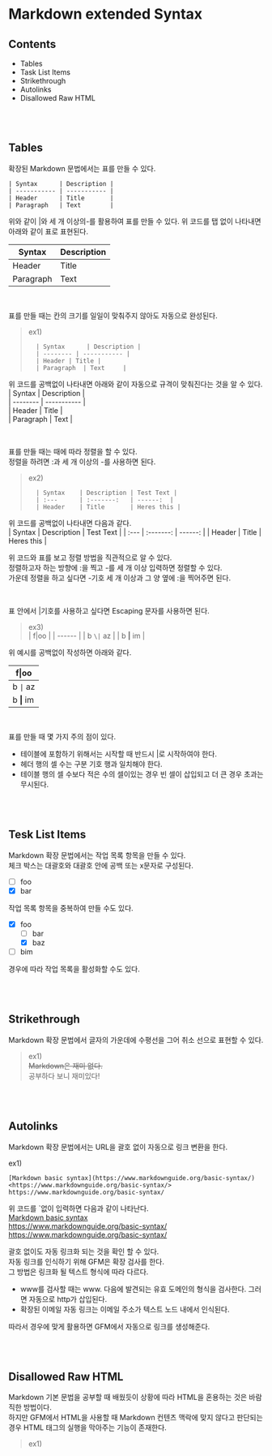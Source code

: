 # Markdown extended Syntax

## Contents
* Tables
* Task List Items
* Strikethrough
* Autolinks
* Disallowed Raw HTML  

<br><br>
## Tables
확장된 Markdown 문법에서는 표를 만들 수 있다.

    | Syntax      | Description |
    | ----------- | ----------- |
    | Header      | Title       |
    | Paragraph   | Text        |
위와 같이 |와 세 개 이상의-를 활용하여 표를 만들 수 있다. 위 코드를 탭 없이 나타내면 아래와 같이 표로 표현된다.  

| Syntax      | Description |
| ----------- | ----------- |
| Header      | Title       |
| Paragraph   | Text        |  

<br>

표를 만들 때는 칸의 크기를 일일이 맞춰주지 않아도 자동으로 완성된다.
> ex1)  
> 
>       | Syntax      | Description |
>       | -------- | ----------- |
>       | Header | Title |
>       | Paragraph  | Text     |

위 코드를 공백없이 나타내면 아래와 같이 자동으로 규격이 맞춰진다는 것을 알 수 있다.  
 | Syntax      | Description |  
 | -------- | ----------- |  
 | Header | Title |  
 | Paragraph  | Text       |  

<br>

표를 만들 때는 때에 따라 정렬을 할 수 있다.  
정렬을 하려면 :과 세 개 이상의 -를 사용하면 된다.   
> ex2)  
> 
>       | Syntax    | Description | Test Text |  
>       | :---      | :-------:   | ------:  |  
>       | Header    | Title       | Heres this |  

위 코드를 공백없이 나타내면 다음과 같다.  
| Syntax    | Description | Test Text |
| :---      | :-------:   | ------:  |
| Header    | Title       | Heres this |

위 코드와 표를 보고 정렬 방법을 직관적으로 알 수 있다.  
정렬하고자 하는 방향에 :을 찍고 -를 세 개 이상 입력하면 정렬할 수 있다.  
가운데 정렬을 하고 싶다면 -기호 세 개 이상과 그 양 옆에 :을 찍어주면 된다.  

<br>

표 안에서 |기호를 사용하고 싶다면 Escaping 문자를 사용하면 된다.   
> ex3)  
>       | f\|oo  |
>       | ------ |
>       | b `\|` az |
>       | b **\|** im |  

위 예시를 공백없이 작성하면 아래와 같다.  

| f\|oo  |
| ------ |
| b `\|` az |
| b **\|** im |


<br>

표를 만들 때 몇 가지 주의 점이 있다.  

* 테이블에 포함하기 위해서는 시작할 때 반드시 |로 시작하여야 한다.  
* 헤더 행의 셀 수는 구분 기호 행과 일치해야 한다. 
* 테이블 행의 셀 수보다 적은 수의 셀이있는 경우 빈 셀이 삽입되고 더 큰 경우 초과는 무시된다.  

<br><br>
## Tesk List Items  
Markdown  확장 문법에서는 작업 목록 항목을 만들 수 있다.  
체크 박스는 대괄호와 대괄호 안에 공백 또는 x문자로 구성된다.  

- [ ] foo  
- [x] bar  

작업 목록 항목을 중복하여 만들 수도 있다.  

- [x] foo  
    - [ ] bar
    - [x] baz  
- [ ] bim  

경우에 따라 작업 목록을 활성화할 수도 있다.  

<br><br>
## Strikethrough  
Markdown 확장 문법에서 글자의 가운데에 수평선을 그어 취소 선으로 표현할 수 있다.   
>ex1)  
>~~Markdown은 재미 없다.~~  
>공부하다 보니 재미있다!  


<br><br>
## Autolinks  
Markdown 확장 문법에서는 URL을 괄호 없이 자동으로 링크 변환을 한다.  

ex1)  
```
[Markdown basic syntax](https://www.markdownguide.org/basic-syntax/)  
<https://www.markdownguide.org/basic-syntax/>  
https://www.markdownguide.org/basic-syntax/
```

위 코드를 `없이 입력하면 다음과 같이 나타난다.  
[Markdown basic syntax](https://www.markdownguide.org/basic-syntax/)  
<https://www.markdownguide.org/basic-syntax/>  
https://www.markdownguide.org/basic-syntax/

괄호 없이도 자동 링크화 되는 것을 확인 할 수 있다.  
자동 링크를 인식하기 위해 GFM은 확장 검사를 한다.  
그 방법은 링크화 될 텍스트 형식에 따라 다르다.  

* www를 검사할 때는 www. 다음에 발견되는 유효 도메인의 형식을 검사한다. 그러면 자동으로 http가 삽입된다.  
* 확장된 이메일 자동 링크는 이메일 주소가 텍스트 노드 내에서 인식된다.  

따라서 경우에 맞게 활용하면 GFM에서 자동으로 링크를 생성해준다.  


<br><br>
## Disallowed Raw HTML  
Markdown 기본 문법을 공부할 때 배웠듯이 상황에 따라 HTML을 혼용하는 것은 바람직한 방법이다.  
하지만 GFM에서 HTML을 사용할 때 Markdown 컨텐츠 맥락에 맞지 않다고 판단되는 경우 HTML 태그의 실행을 막아주는 기능이 존재한다.  
> ex1)  
> <strong> <title> <style>
> <blockquote>
>   <xmp> is disallowed.  <XMP> is also disallowed.
> </blockquote>  

위 예시와 같이 몇몇 태그는 텍스트 그대로 출력이 된다.  
이러한 태그는 정해져 있으니 알아 두 도록 하자.  

* <title>
* <textarea>
* <style>
* <xmp>
* <iframe>
* <noembed>
* <noframes>
* <script>
* <plaintext>

이 외의 모든 HTML태그는 혼용하여 사용할 수 있다.  
